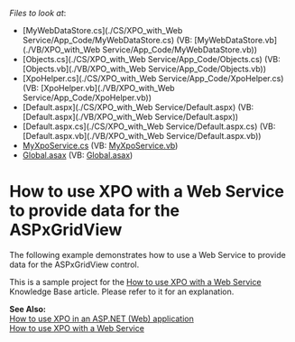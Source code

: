 <!-- default file list -->
*Files to look at*:

* [MyWebDataStore.cs](./CS/XPO_with_Web Service/App_Code/MyWebDataStore.cs) (VB: [MyWebDataStore.vb](./VB/XPO_with_Web Service/App_Code/MyWebDataStore.vb))
* [Objects.cs](./CS/XPO_with_Web Service/App_Code/Objects.cs) (VB: [Objects.vb](./VB/XPO_with_Web Service/App_Code/Objects.vb))
* [XpoHelper.cs](./CS/XPO_with_Web Service/App_Code/XpoHelper.cs) (VB: [XpoHelper.vb](./VB/XPO_with_Web Service/App_Code/XpoHelper.vb))
* [Default.aspx](./CS/XPO_with_Web Service/Default.aspx) (VB: [Default.aspx](./VB/XPO_with_Web Service/Default.aspx))
* [Default.aspx.cs](./CS/XPO_with_Web Service/Default.aspx.cs) (VB: [Default.aspx.vb](./VB/XPO_with_Web Service/Default.aspx.vb))
* [MyXpoService.cs](./CS/XpoGate/App_Code/MyXpoService.cs) (VB: [MyXpoService.vb](./VB/XpoGate/App_Code/MyXpoService.vb))
* [Global.asax](./CS/XpoGate/Global.asax) (VB: [Global.asax](./VB/XpoGate/Global.asax))
<!-- default file list end -->
# How to use XPO with a Web Service to provide data for the ASPxGridView


<p>The following example demonstrates how to use a Web Service to provide data for the ASPxGridView control.</p><p>This is a sample project for the <a href="https://www.devexpress.com/Support/Center/p/AK3911">How to use XPO with a Web Service</a> Knowledge Base article. Please refer to it for an explanation.</p><p><strong>See Also:</strong><br />
<a href="https://www.devexpress.com/Support/Center/p/K18061">How to use XPO in an ASP.NET (Web) application</a><br />
<a href="https://www.devexpress.com/Support/Center/p/E569">How to use XPO with a Web Service</a></p>

<br/>


